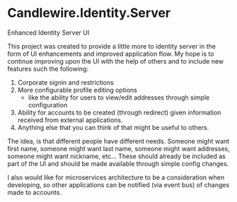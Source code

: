 # Candlewire.Identity.Server
Enhanced Identity Server UI

This project was created to provide a little more to identity server in the form of UI enhancements and improved application flow.
My hope is to continue improving upon the UI with the help of others and to include new features such the following:

1.  Corporate signin and restrictions
2.  More configurable profile editing options 
    - like the ability for users to view/edit addresses through simple configuration
3.  Ability for accounts to be created (through redirect) given information received from external applications.
4.  Anything else that you can think of that might be useful to others.

The idea, is that different people have different needs.  Someone might want first name, someone might want last name, someone might want addresses, someone might want nickname, etc...
These should already be included as part of the UI and should be made available through simple config changes.

I also would like for microservices architecture to be a consideration when developing, so other applications can be notified (via event bus) of changes made to accounts.
